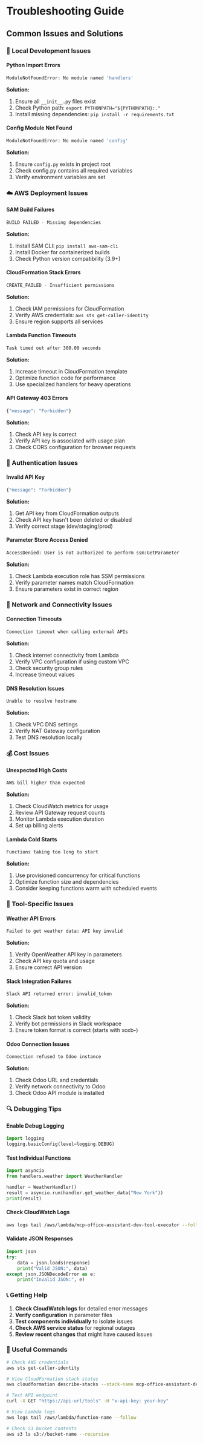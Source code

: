 # Troubleshooting Guide

## Common Issues and Solutions

### 🔧 Local Development Issues

#### Python Import Errors
```bash
ModuleNotFoundError: No module named 'handlers'
```

**Solution:**
1. Ensure all `__init__.py` files exist
2. Check Python path: `export PYTHONPATH="${PYTHONPATH}:."`
3. Install missing dependencies: `pip install -r requirements.txt`

#### Config Module Not Found
```bash
ModuleNotFoundError: No module named 'config'
```

**Solution:**
1. Ensure `config.py` exists in project root
2. Check config.py contains all required variables
3. Verify environment variables are set

### ☁️ AWS Deployment Issues

#### SAM Build Failures
```bash
BUILD FAILED - Missing dependencies
```

**Solution:**
1. Install SAM CLI: `pip install aws-sam-cli`
2. Install Docker for containerized builds
3. Check Python version compatibility (3.9+)

#### CloudFormation Stack Errors
```bash
CREATE_FAILED - Insufficient permissions
```

**Solution:**
1. Check IAM permissions for CloudFormation
2. Verify AWS credentials: `aws sts get-caller-identity`
3. Ensure region supports all services

#### Lambda Function Timeouts
```bash
Task timed out after 300.00 seconds
```

**Solution:**
1. Increase timeout in CloudFormation template
2. Optimize function code for performance
3. Use specialized handlers for heavy operations

#### API Gateway 403 Errors
```bash
{"message": "Forbidden"}
```

**Solution:**
1. Check API key is correct
2. Verify API key is associated with usage plan
3. Check CORS configuration for browser requests

### 🔑 Authentication Issues

#### Invalid API Key
```bash
{"message": "Forbidden"}
```

**Solution:**
1. Get API key from CloudFormation outputs
2. Check API key hasn't been deleted or disabled
3. Verify correct stage (dev/staging/prod)

#### Parameter Store Access Denied
```bash
AccessDenied: User is not authorized to perform ssm:GetParameter
```

**Solution:**
1. Check Lambda execution role has SSM permissions
2. Verify parameter names match CloudFormation
3. Ensure parameters exist in correct region

### 📡 Network and Connectivity Issues

#### Connection Timeouts
```bash
Connection timeout when calling external APIs
```

**Solution:**
1. Check internet connectivity from Lambda
2. Verify VPC configuration if using custom VPC
3. Check security group rules
4. Increase timeout values

#### DNS Resolution Issues
```bash
Unable to resolve hostname
```

**Solution:**
1. Check VPC DNS settings
2. Verify NAT Gateway configuration
3. Test DNS resolution locally

### 💰 Cost Issues

#### Unexpected High Costs
```bash
AWS bill higher than expected
```

**Solution:**
1. Check CloudWatch metrics for usage
2. Review API Gateway request counts
3. Monitor Lambda execution duration
4. Set up billing alerts

#### Lambda Cold Starts
```bash
Functions taking too long to start
```

**Solution:**
1. Use provisioned concurrency for critical functions
2. Optimize function size and dependencies
3. Consider keeping functions warm with scheduled events

### 🐛 Tool-Specific Issues

#### Weather API Errors
```bash
Failed to get weather data: API key invalid
```

**Solution:**
1. Verify OpenWeather API key in parameters
2. Check API key quota and usage
3. Ensure correct API version

#### Slack Integration Failures
```bash
Slack API returned error: invalid_token
```

**Solution:**
1. Check Slack bot token validity
2. Verify bot permissions in Slack workspace
3. Ensure token format is correct (starts with xoxb-)

#### Odoo Connection Issues
```bash
Connection refused to Odoo instance
```

**Solution:**
1. Check Odoo URL and credentials
2. Verify network connectivity to Odoo
3. Check Odoo API module is installed

### 🔍 Debugging Tips

#### Enable Debug Logging
```python
import logging
logging.basicConfig(level=logging.DEBUG)
```

#### Test Individual Functions
```python
import asyncio
from handlers.weather import WeatherHandler

handler = WeatherHandler()
result = asyncio.run(handler.get_weather_data("New York"))
print(result)
```

#### Check CloudWatch Logs
```bash
aws logs tail /aws/lambda/mcp-office-assistant-dev-tool-executor --follow
```

#### Validate JSON Responses
```python
import json
try:
    data = json.loads(response)
    print("Valid JSON:", data)
except json.JSONDecodeError as e:
    print("Invalid JSON:", e)
```

### 📞 Getting Help

1. **Check CloudWatch logs** for detailed error messages
2. **Verify configuration** in parameter files
3. **Test components individually** to isolate issues
4. **Check AWS service status** for regional outages
5. **Review recent changes** that might have caused issues

### 🔧 Useful Commands

```bash
# Check AWS credentials
aws sts get-caller-identity

# View CloudFormation stack status
aws cloudformation describe-stacks --stack-name mcp-office-assistant-dev

# Test API endpoint
curl -X GET "https://api-url/tools" -H "x-api-key: your-key"

# View Lambda logs
aws logs tail /aws/lambda/function-name --follow

# Check S3 bucket contents
aws s3 ls s3://bucket-name --recursive
```
